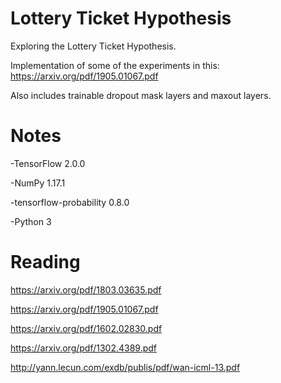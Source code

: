 # Lottery Ticket Hypothesis

Exploring the Lottery Ticket Hypothesis.

Implementation of some of the experiments in this: https://arxiv.org/pdf/1905.01067.pdf

Also includes trainable dropout mask layers and maxout layers.

# Notes

-TensorFlow 2.0.0

-NumPy 1.17.1

-tensorflow-probability 0.8.0

-Python 3


# Reading

https://arxiv.org/pdf/1803.03635.pdf

https://arxiv.org/pdf/1905.01067.pdf

https://arxiv.org/pdf/1602.02830.pdf

https://arxiv.org/pdf/1302.4389.pdf

http://yann.lecun.com/exdb/publis/pdf/wan-icml-13.pdf

